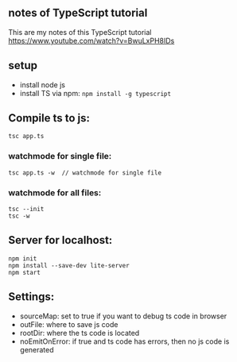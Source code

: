 ## notes of TypeScript tutorial
This are my notes of this TypeScript tutorial https://www.youtube.com/watch?v=BwuLxPH8IDs

## setup
- install node js
- install TS via npm: `npm install -g typescript`

## Compile ts to js:
```
tsc app.ts
```
### watchmode for single file:
```
tsc app.ts -w  // watchmode for single file
```
### watchmode for all files:
```
tsc --init
tsc -w
```

## Server for localhost:
```
npm init
npm install --save-dev lite-server
npm start
```

## Settings:
- sourceMap: set to true if you want to debug ts code in browser
- outFile: where to save js code
- rootDir: where the ts code is located
- noEmitOnError: if true and ts code has errors, then no js code is generated
